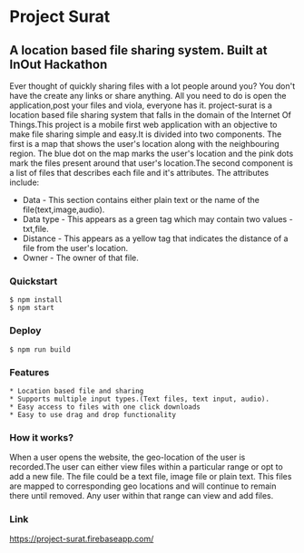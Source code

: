 Project Surat
=============
A location based file sharing system. Built at InOut Hackathon
--------------------------------------------------------------

Ever thought of quickly sharing files with a lot people around you? You don't have the create any links or share anything. All you need to do is open the application,post your files and viola, everyone has it. project-surat is a location based file sharing system that falls in the domain of the Internet Of Things.This project is a mobile first web application with an objective to make file sharing simple and easy.It is divided into two components. The first is a map that shows the user's location along with the neighbouring region. The blue dot on the map marks the user's location and the pink dots mark the files present around that user's location.The second component is a list of files that describes each file and it's attributes. The attributes include:

  * Data - This section contains either plain text or the name of the file(text,image,audio).
  * Data type - This appears as a green tag which may contain two values - txt,file.
  * Distance - This appears as a yellow tag that indicates the distance of a file from the user's location.
  * Owner - The owner of that file.

### Quickstart
    $ npm install
    $ npm start

### Deploy
    $ npm run build

### Features
    * Location based file and sharing
    * Supports multiple input types.(Text files, text input, audio).
    * Easy access to files with one click downloads
    * Easy to use drag and drop functionality

### How it works?
When a user opens the website, the geo-location of the user is recorded.The user can either view files within a particular range or opt to add a new file. The file could be a text file, image file or plain text. This files are mapped to corresponding geo locations and will continue to remain there until removed. Any user within that range can view and add files.

### Link
https://project-surat.firebaseapp.com/
